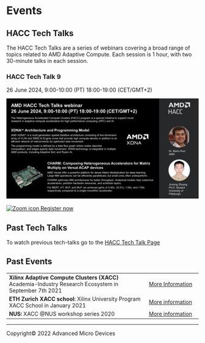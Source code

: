 

# Events

## HACC Tech Talks

The HACC Tech Talks are a series of webinars covering a broad range of topics related to AMD Adaptive Compute. Each session is 1 hour, with two 30-minute talks in each session. 

### HACC Tech Talk 9

26 June 2024, 9:00-10:00 (PT) 18:00-19:00 (CET/GMT+2)

[![Tech Talk 9 advert](./images/tech_talks/tt9_advert.png)](https://amd.zoom.us/webinar/register/WN_V0kuGfGJSTiZGJenUzf64A)

[![Zoom icon](./images/zoom_30.png) Register now](https://amd.zoom.us/webinar/register/WN_V0kuGfGJSTiZGJenUzf64A)

## Past Tech Talks

To watch previous tech-talks go to the <a href="./xacc_tech_talks.html#past-talks">HACC Tech Talk Page</a>

## Past Events


<table class="responsive">
  <tr>
    <td>
      <strong> Xilinx Adaptive Compute Clusters (XACC) </strong> Academia-Industry Research Ecosystem in September 7th 2021
    </td>
    <td>
      <a href="adapt_2021.html">More Information</a>
    </td>
  </tr>
  <tr>
    <td width="800">
      <strong>ETH Zurich XACC school: </strong>Xilinx University Program XACC School in January 2021
    </td>
    <td width="200">
      <a href="xup_ethxacc_school_2021.html">More information</a>
    </td>
  </tr>
  <tr>
    <td>
      <strong>NUS: </strong>XACC @NUS workshop series 2020
    </td>
    <td>
      <a href="https://xaccnus.github.io/">More information</a>
    </td>
  </tr>
</table>



---------------------------------------

<p class="copyright">Copyright&copy; 2022 Advanced Micro Devices</p>
